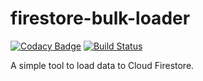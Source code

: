 # firestore-bulk-loader

[![Codacy Badge](https://api.codacy.com/project/badge/Grade/7df8ffe9407c444d9992e9aa16f50607)](https://www.codacy.com/manual/marcosvidolin/firestore-bulk-loader?utm_source=github.com&amp;utm_medium=referral&amp;utm_content=marcosvidolin/firestore-bulk-loader&amp;utm_campaign=Badge_Grade) [![Build Status](https://travis-ci.org/marcosvidolin/firestore-bulk-loader.svg?branch=master)](https://travis-ci.org/marcosvidolin/firestore-bulk-loader)

A simple tool to load data to Cloud Firestore.
